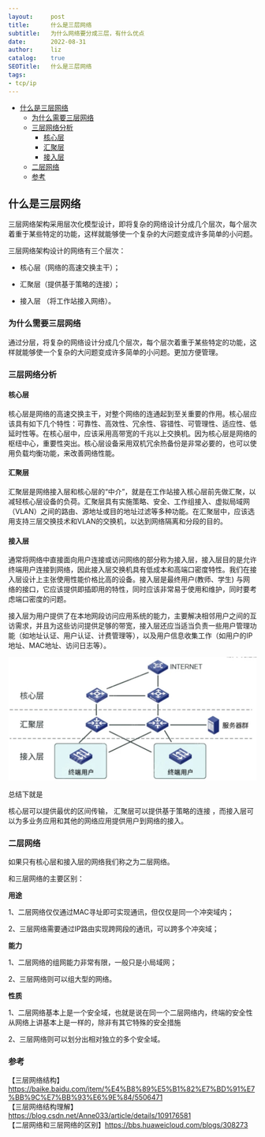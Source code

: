 ```yaml
---
layout:     post
title:      什么是三层网络
subtitle:   为什么网络要分成三层，有什么优点
date:       2022-08-31
author:     liz
catalog:    true
SEOTitle:   什么是三层网络
tags:
- tcp/ip
---
```


<!-- START doctoc generated TOC please keep comment here to allow auto update -->
<!-- DON'T EDIT THIS SECTION, INSTEAD RE-RUN doctoc TO UPDATE -->

- [什么是三层网络](#%E4%BB%80%E4%B9%88%E6%98%AF%E4%B8%89%E5%B1%82%E7%BD%91%E7%BB%9C)
  - [为什么需要三层网络](#%E4%B8%BA%E4%BB%80%E4%B9%88%E9%9C%80%E8%A6%81%E4%B8%89%E5%B1%82%E7%BD%91%E7%BB%9C)
  - [三层网络分析](#%E4%B8%89%E5%B1%82%E7%BD%91%E7%BB%9C%E5%88%86%E6%9E%90)
    - [核心层](#%E6%A0%B8%E5%BF%83%E5%B1%82)
    - [汇聚层](#%E6%B1%87%E8%81%9A%E5%B1%82)
    - [接入层](#%E6%8E%A5%E5%85%A5%E5%B1%82)
  - [二层网络](#%E4%BA%8C%E5%B1%82%E7%BD%91%E7%BB%9C)
  - [参考](#%E5%8F%82%E8%80%83)

<!-- END doctoc generated TOC please keep comment here to allow auto update -->

## 什么是三层网络

三层网络架构采用层次化模型设计，即将复杂的网络设计分成几个层次，每个层次着重于某些特定的功能，这样就能够使一个复杂的大问题变成许多简单的小问题。

三层网络架构设计的网络有三个层次：

- 核心层（网络的高速交换主干）；

- 汇聚层（提供基于策略的连接）；

- 接入层 （将工作站接入网络）。

### 为什么需要三层网络

通过分层，将复杂的网络设计分成几个层次，每个层次着重于某些特定的功能，这样就能够使一个复杂的大问题变成许多简单的小问题。更加方便管理。

### 三层网络分析

#### 核心层

核心层是网络的高速交换主干，对整个网络的连通起到至关重要的作用。核心层应该具有如下几个特性：可靠性、高效性、冗余性、容错性、可管理性、适应性、低延时性等。在核心层中，应该采用高带宽的千兆以上交换机。因为核心层是网络的枢纽中心，重要性突出。核心层设备采用双机冗余热备份是非常必要的，也可以使用负载均衡功能，来改善网络性能。

#### 汇聚层

汇聚层是网络接入层和核心层的“中介”，就是在工作站接入核心层前先做汇聚，以减轻核心层设备的负荷。汇聚层具有实施策略、安全、工作组接入、虚拟局域网（VLAN）之间的路由、源地址或目的地址过滤等多种功能。在汇聚层中，应该选用支持三层交换技术和VLAN的交换机，以达到网络隔离和分段的目的。

#### 接入层

通常将网络中直接面向用户连接或访问网络的部分称为接入层，接入层目的是允许终端用户连接到网络，因此接入层交换机具有低成本和高端口密度特性。我们在接入层设计上主张使用性能价格比高的设备。接入层是最终用户(教师、学生) 与网络的接口，它应该提供即插即用的特性，同时应该非常易于使用和维护，同时要考虑端口密度的问题。

接入层为用户提供了在本地网段访问应用系统的能力，主要解决相邻用户之间的互访需求，并且为这些访问提供足够的带宽，接入层还应当适当负责一些用户管理功能（如地址认证、用户认证、计费管理等），以及用户信息收集工作（如用户的IP地址、MAC地址、访问日志等）。

<img src="/img/ip/layer-3-network%20.jpg"  alt="tcp" />       

总结下就是

核心层可以提供最优的区间传输， 汇聚层可以提供基于策略的连接 ，而接入层可以为多业务应用和其他的网络应用提供用户到网络的接入。

### 二层网络

如果只有核心层和接入层的网络我们称之为二层网络。

和三层网络的主要区别：

**用途**

1、二层网络仅仅通过MAC寻址即可实现通讯，但仅仅是同一个冲突域内；

2、三层网络需要通过IP路由实现跨网段的通讯，可以跨多个冲突域；

**能力**

1、二层网络的组网能力非常有限，一般只是小局域网；

2、三层网络则可以组大型的网络。

**性质**

1、二层网络基本上是一个安全域，也就是说在同一个二层网络内，终端的安全性从网络上讲基本上是一样的，除非有其它特殊的安全措施

2、三层网络则可以划分出相对独立的多个安全域。

### 参考

【三层网络结构】https://baike.baidu.com/item/%E4%B8%89%E5%B1%82%E7%BD%91%E7%BB%9C%E7%BB%93%E6%9E%84/5506471   
【三层网络结构理解】https://blog.csdn.net/Anne033/article/details/109176581    
【二层网络和三层网络的区别】https://bbs.huaweicloud.com/blogs/308273     